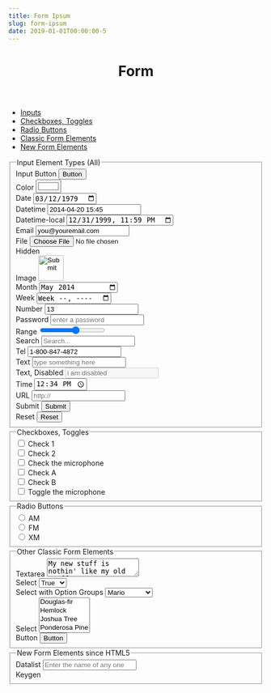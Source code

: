 ```yaml
---
title: Form Ipsum
slug: form-ipsum
date: 2019-01-01T00:00:00-5
---
```


<header class="container">
	<h1 class="post-title">Form</h1>
</header><!-- .container -->

<div class="container">
	<ul class="list_bulleted">
		<li><a href="#inputs">Inputs</a></li>
		<li><a href="#checkboxes">Checkboxes, Toggles</a></li>
		<li><a href="#radio-buttons">Radio Buttons</a></li>
		<li><a href="#classic-form-elements">Classic Form Elements</a></li>
		<li><a href="#new-form-elements">New Form Elements</a></li>
	</ul>
</div><!-- .container -->

<form method="get" action="/" class="container">
	<fieldset id="inputs">
		<legend>Input Element Types (All)</legend>
		<div>
			<label for="a-button">Input Button</label>
			<input type="button" value="Button" placeholder="button" name="a-button" id="a-button" />
		</div>
		<div>
			<label for="a-color">Color</label>
			<input type="color" value="#ffffff" placeholder="color picker" name="a-color" id="a-color" />
		</div>
		<div>
			<label for="a-date">Date</label>
			<input type="date" value="1979-03-12" placeholder="enter a date in the YYYY-MM-DD format" name="a-date" id="a-date" />
		</div>
		<div>
			<label for="a-datetime">Datetime</label>
			<input type="datetime" value="2014-04-20 15:45" placeholder="enter a date and time in the YYYY-MM-DD HH:MM format" name="a-datetime" id="a-datetime" />
		</div>
		<div>
			<label for="a-datetime-local">Datetime-local</label>
			<input type="datetime-local" value="1999-12-31 23:59" placeholder="enter a date and time in the YYYY-MM-DD HH:MM format" name="a-datetime-local" id="a-datetime-local" />
		</div>
		<div>
			<label for="an-email-address">Email</label>
			<input type="email" value="you@youremail.com" placeholder="you@youremail.com" name="an-email-address" id="an-email-address" />
		</div>
		<div>
			<label for="a-file-upload">File</label>
			<input type="file" value="Select a file" name="a-file-upload" id="a-file-upload" />
		</div>
		<div>
			<label for="a-hidden">Hidden</label>
			<input type="hidden" value="i am hidden" name="a-hidden" id="a-hidden" />
		</div>
		<div>
			<label for="an-image">Image</label>
			<input type="image" src="http://clicknathan.com/wp-content/uploads/2014/05/red-button.png" width="50" height="50" name="an-image" id="an-image" />
		</div>
		<div>
			<label for="a-month">Month</label>
			<input type="month" value="2014-05" placeholder="enter a year and month in the YYYY-MM format" name="a-month" id="a-month" />
		</div>
		<div>
			<label for="a-week">Week</label>
			<input type="week" value="2014-w52" placeholder="enter a year and week in the YYYY-wWW format where the 'w' is just a w, and the 'WW' represents the week number" name="a-week" id="a-week" />
		</div>
		<div>
			<label for="a-number">Number</label>
			<input type="number" value="13" placeholder="number" name="a-number" id="a-number" />
		</div>
		<div>
			<label for="a-password">Password</label>
			<input type="password" value="" placeholder="enter a password" name="a-password" id="a-password" />
		</div>
		<div>
			<label for="a-range">Range</label>
			<input type="range" value="" placeholder="enter a range" name="a-range" id="a-range" min="1" max="10" step="1" />
		</div>
		<div>
			<label for="a-search">Search</label>
			<input type="search" value="" placeholder="Search..." name="a-search" id="a-search" />
		</div>
		<div>
			<label for="a-tel">Tel</label>
			<input type="tel" value="1-800-847-4872" placeholder="Enter your phone number" name="a-tel" id="a-tel" />
		</div>
		<div>
			<label for="a-text">Text</label>
			<input type="text" value="" placeholder="type something here" name="a-text" id="a-text" />
		</div>
		<div>
			<label for="a-disabled-text">Text, Disabled</label>
			<input type="text" disabled value="" placeholder="i am disabled" name="a-disabled-text" id="a-disabled-text" />
		</div>
		<div>
			<label for="a-time">Time</label>
			<input type="time" value="12:34" placeholder="enter a time in 24 hour format, such as 15:59" name="a-time" id="a-time" />
		</div>
		<div>
			<label for="a-url">URL</label>
			<input type="url" value="" placeholder="http://" name="a-url" id="a-url" />
		</div>
		<div>
			<label for="a-submit">Submit</label>
			<input type="submit" value="Submit" name="a-submit" id="a-submit" />
		</div>
		<div>
			<label for="a-reset">Reset</label>
			<input type="reset" value="Reset" name="a-reset" id="a-reset" />
		</div>
	</fieldset>
	<fieldset id="checkboxes">
		<legend>Checkboxes, Toggles</legend>
		<div>
			<label for="check-1">
				<input type="checkbox" value="check-1" name="check-1" id="check-1" />
				Check 1
			</label>
		</div>
		<div>
			<label for="check-2">
				<input type="checkbox" value="check-2" name="check-2" id="check-2" />
				Check 2
			</label>
		</div>
		<div>
			<label for="check-3">
				<input type="checkbox" value="check-3" name="check-3" id="check-3" />
				Check the microphone
			</label>
		</div>
		<div>
			<label class="toggle" for="check-a">
				<input type="checkbox" value="check-a" name="check-a" id="check-a" />
				<span class="toggle__switch"></span>
				Check A
			</label>
		</div>
		<div>
			<label class="toggle" for="check-b">
				<input type="checkbox" value="check-b" name="check-b" id="check-b" />
				<span class="toggle__switch"></span>
				Check B
			</label>
		</div>
		<div>
			<label class="toggle" for="check-c">
				<input type="checkbox" value="check-c" name="check-c" id="check-c" />
				<span class="toggle__switch"></span>
				Toggle the microphone
			</label>
		</div>
	</fieldset>
	<fieldset id="radio-buttons">
		<legend>Radio Buttons</legend>
		<div>
			<input type="radio" value="radio-1" name="radio-1" id="radio-1" />
			<label for="a-button">AM</label>
		</div>
		<div>
			<input type="radio" value="radio-2" name="radio-2" id="radio-2" />
			<label for="a-button">FM</label>
		</div>
		<div>
			<input type="radio" value="radio-3" name="radio-3" id="radio-3" />
			<label for="a-button">XM</label>
		</div>
	</fieldset>
	<fieldset id="classic-form-elements">
		<legend>Other Classic Form Elements</legend>
		<div>
			<label for="a-textarea">Textarea</label>
			<textarea name="a-textarea" id="a-textarea">My new stuff is nothin' like my old stuff was.</textarea>
		</div>
		<div>
			<label for="a-select">Select</label>
			<select name="a-select" id="a-select">
				<option value="true">True</option>
				<option value="false">False</option>
			</select>
		</div>
		<div>
			<label for="a-select-with-option-groups">Select with Option Groups</label>
			<select name="a-select-with-option-groups" id="a-select-with-option-groups">
				<optgroup label="Mario Brothers">
					<option value="mario">Mario</option>
					<option value="luigi">Luigi</option>
				</optgroup>
				<optgroup label="Princesses">
					<option value="peach">Peach</option>
					<option value="toadstool">Toadstool</option>
					<option value="daisy">Daisy</option>
				</optgroup>
			</select>
		</div>
		<div>
			<label for="a-multi-select">Select</label>
			<select multiple name="a-multi-select" id="a-multi-select">
				<option value="douglas-fir">Douglas-fir</option>
				<option value="hemlock">Hemlock</option>
				<option value="joshua">Joshua Tree</option>
				<option value="ponderosa">Ponderosa Pine</option>
				<option value="juniper">Juniper</option>
				<option value="redcedar">Redcedar</option>
				<option value="redwood">Redwood</option>
				<option value="sequoia">Sequoia</option>
				<option value="sitka spruce">Sitka Spruce</option>
			</select>
		</div>
		<div>
			<label for="a-button-element">Button</label>
			<button type="submit" name="a-button-element" id="a-button-element">Button</button>
		</div>
	</fieldset>
	<fieldset id="new-form-elements">
		<legend>New Form Elements since HTML5</legend>
		<div>
			<label for="the-datalist">Datalist</label>
			<input type="text" list="a-datalist" placeholder="Enter the name of any one of the Beatles" />
			<datalist id="a-datalist">
				<option value="Paul McCartney">
				<option value="Ringo Starr">
				<option value="George Harrison">
				<option value="John Lennon">
			</datalist>
		</div>
		<div>
			<label for="a-keygen">Keygen</label>
			<keygen name="a-keygen" id="a-keygen" />
		</div>
	</fieldset>
</form>